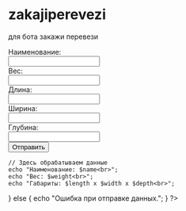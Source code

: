 # zakajiperevezi
для бота закажи перевези
<!DOCTYPE html>
<html lang="ru">
<head>
    <meta charset="UTF-8">
    <title>Форма</title>
</head>
<body>
    <form action="" method="post">
        <label for="name">Наименование:</label><br>
        <input type="text" id="name" name="name"><br>
        <label for="weight">Вес:</label><br>
        <input type="number" id="weight" name="weight"><br>
        <label for="length">Длина:</label><br>
        <input type="number" id="length" name="length"><br>
        <label for="width">Ширина:</label><br>
        <input type="number" id="width" name="width"><br>
        <label for="depth">Глубина:</label><br>
        <input type="number" id="depth" name="depth"><br>
        <button type="submit">Отправить</button>
    </form>
</body>
</html>
<?php
if ($_SERVER['REQUEST_METHOD'] === 'POST') {
    $name = $_POST['name'];
    $weight = $_POST['weight'];
    $length = $_POST['length'];
    $width = $_POST['width'];
    $depth = $_POST['depth'];
    
    // Здесь обрабатываем данные
    echo "Наименование: $name<br>";
    echo "Вес: $weight<br>";
    echo "Габариты: $length x $width x $depth<br>";
} else {
    echo "Ошибка при отправке данных.";
}
?>

